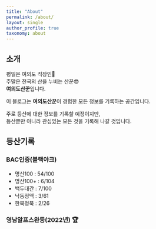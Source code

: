 ```yaml
---
title: "About"
permalink: /about/
layout: single
author_profile: true
taxonomy: about
---
```


## 소개

평일은 여의도 직장인:necktie:  
주말은 전국의 산을 누비는 산꾼:sunglasses:  
**여의도산꾼**입니다.

이 블로그는 **여의도산꾼**이 경험한 모든 정보를 기록하는 공간입니다.

주로 등산에 대한 정보를 기록할 예정이지만,  
등산뿐만 아니라 관심있는 모든 것을 기록해 나갈 것입니다.

## 등산기록

### BAC인증(블랙야크)

- 명산100 : 54/100
- 명산100+ : 6/104
- 백두대간 : 7/100
- 낙동정맥 : 3/61
- 한북정북 : 2/26

### 영남알프스완등(2022년) :trophy:
